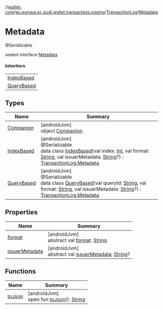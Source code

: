 //[wallet-core](../../../../index.md)/[eu.europa.ec.eudi.wallet.transactionLogging](../../index.md)/[TransactionLog](../index.md)/[Metadata](index.md)

# Metadata

@Serializable

sealed interface [Metadata](index.md)

#### Inheritors

| |
|---|
| [IndexBased](-index-based/index.md) |
| [QueryBased](-query-based/index.md) |

## Types

| Name | Summary |
|---|---|
| [Companion](-companion/index.md) | [androidJvm]<br>object [Companion](-companion/index.md) |
| [IndexBased](-index-based/index.md) | [androidJvm]<br>@Serializable<br>data class [IndexBased](-index-based/index.md)(val index: [Int](https://kotlinlang.org/api/latest/jvm/stdlib/kotlin-stdlib/kotlin/-int/index.html), val format: [String](https://kotlinlang.org/api/latest/jvm/stdlib/kotlin-stdlib/kotlin/-string/index.html), val issuerMetadata: [String](https://kotlinlang.org/api/latest/jvm/stdlib/kotlin-stdlib/kotlin/-string/index.html)?) : [TransactionLog.Metadata](index.md) |
| [QueryBased](-query-based/index.md) | [androidJvm]<br>@Serializable<br>data class [QueryBased](-query-based/index.md)(val queryId: [String](https://kotlinlang.org/api/latest/jvm/stdlib/kotlin-stdlib/kotlin/-string/index.html), val format: [String](https://kotlinlang.org/api/latest/jvm/stdlib/kotlin-stdlib/kotlin/-string/index.html), val issuerMetadata: [String](https://kotlinlang.org/api/latest/jvm/stdlib/kotlin-stdlib/kotlin/-string/index.html)?) : [TransactionLog.Metadata](index.md) |

## Properties

| Name | Summary |
|---|---|
| [format](format.md) | [androidJvm]<br>abstract val [format](format.md): [String](https://kotlinlang.org/api/latest/jvm/stdlib/kotlin-stdlib/kotlin/-string/index.html) |
| [issuerMetadata](issuer-metadata.md) | [androidJvm]<br>abstract val [issuerMetadata](issuer-metadata.md): [String](https://kotlinlang.org/api/latest/jvm/stdlib/kotlin-stdlib/kotlin/-string/index.html)? |

## Functions

| Name | Summary |
|---|---|
| [toJson](to-json.md) | [androidJvm]<br>open fun [toJson](to-json.md)(): [String](https://kotlinlang.org/api/latest/jvm/stdlib/kotlin-stdlib/kotlin/-string/index.html) |
